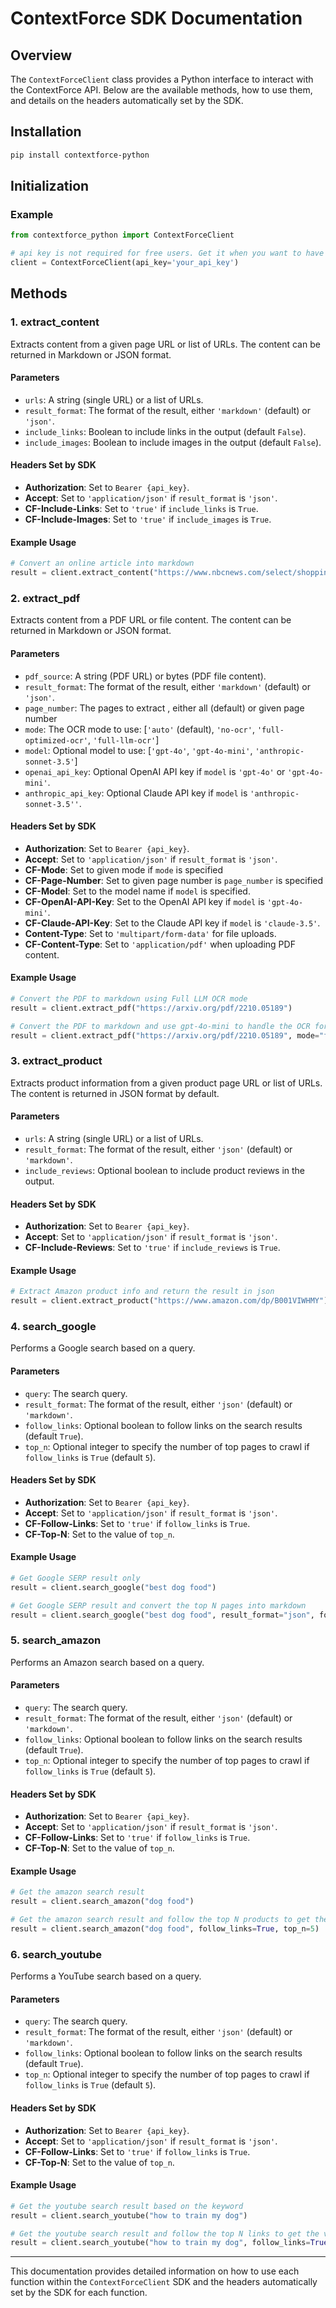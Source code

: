 # ContextForce SDK Documentation

## Overview

The `ContextForceClient` class provides a Python interface to interact with the ContextForce API. Below are the available methods, how to use them, and details on the headers automatically set by the SDK.

## Installation
```bash
pip install contextforce-python
```

## Initialization

### Example
```python
from contextforce_python import ContextForceClient

# api key is not required for free users. Get it when you want to have more free token and better rate limit
client = ContextForceClient(api_key='your_api_key')
```

## Methods

### 1. extract_content

Extracts content from a given page URL or list of URLs. The content can be returned in Markdown or JSON format.

#### Parameters
- `urls`: A string (single URL) or a list of URLs.
- `result_format`: The format of the result, either `'markdown'` (default) or `'json'`.
- `include_links`: Boolean to include links in the output (default `False`).
- `include_images`: Boolean to include images in the output (default `False`).

#### Headers Set by SDK
- **Authorization**: Set to `Bearer {api_key}`.
- **Accept**: Set to `'application/json'` if `result_format` is `'json'`.
- **CF-Include-Links**: Set to `'true'` if `include_links` is `True`.
- **CF-Include-Images**: Set to `'true'` if `include_images` is `True`.

#### Example Usage
```python
# Convert an online article into markdown
result = client.extract_content("https://www.nbcnews.com/select/shopping/best-puppy-food-rcna151536")
```

### 2. extract_pdf

Extracts content from a PDF URL or file content. The content can be returned in Markdown or JSON format.

#### Parameters
- `pdf_source`: A string (PDF URL) or bytes (PDF file content).
- `result_format`: The format of the result, either `'markdown'` (default) or `'json'`.
- `page_number`: The pages to extract , either all (default) or given page number
- `mode`: The OCR mode to use: [`'auto'` (default), `'no-ocr'`, `'full-optimized-ocr'`, `'full-llm-ocr'`]
- `model`: Optional model to use: [`'gpt-4o'`, `'gpt-4o-mini'`, `'anthropic-sonnet-3.5'`]
- `openai_api_key`: Optional OpenAI API key if `model` is `'gpt-4o'` or `'gpt-4o-mini'`.
- `anthropic_api_key`: Optional Claude API key if `model` is `'anthropic-sonnet-3.5''`.

#### Headers Set by SDK
- **Authorization**: Set to `Bearer {api_key}`.
- **Accept**: Set to `'application/json'` if `result_format` is `'json'`.
- **CF-Mode**: Set to given mode if `mode` is specified
- **CF-Page-Number**: Set to given page number is `page_number` is specified
- **CF-Model**: Set to the model name if `model` is specified.
- **CF-OpenAI-API-Key**: Set to the OpenAI API key if `model` is `'gpt-4o-mini'`.
- **CF-Claude-API-Key**: Set to the Claude API key if `model` is `'claude-3.5'`.
- **Content-Type**: Set to `'multipart/form-data'` for file uploads.
- **CF-Content-Type**: Set to `'application/pdf'` when uploading PDF content.

#### Example Usage
```python
# Convert the PDF to markdown using Full LLM OCR mode
result = client.extract_pdf("https://arxiv.org/pdf/2210.05189")

# Convert the PDF to markdown and use gpt-4o-mini to handle the OCR for pages with special elements like formula, table and image
result = client.extract_pdf("https://arxiv.org/pdf/2210.05189", mode="full-llm-ocr", model="gpt-4o-mini", openai_api_key="sk-xxxxxx")
```

### 3. extract_product

Extracts product information from a given product page URL or list of URLs. The content is returned in JSON format by default.

#### Parameters
- `urls`: A string (single URL) or a list of URLs.
- `result_format`: The format of the result, either `'json'` (default) or `'markdown'`.
- `include_reviews`: Optional boolean to include product reviews in the output.

#### Headers Set by SDK
- **Authorization**: Set to `Bearer {api_key}`.
- **Accept**: Set to `'application/json'` if `result_format` is `'json'`.
- **CF-Include-Reviews**: Set to `'true'` if `include_reviews` is `True`.

#### Example Usage
```python
# Extract Amazon product info and return the result in json 
result = client.extract_product("https://www.amazon.com/dp/B001VIWHMY")
```

### 4. search_google

Performs a Google search based on a query.

#### Parameters
- `query`: The search query.
- `result_format`: The format of the result, either `'json'` (default) or `'markdown'`.
- `follow_links`: Optional boolean to follow links on the search results (default `True`).
- `top_n`: Optional integer to specify the number of top pages to crawl if `follow_links` is `True` (default `5`).

#### Headers Set by SDK
- **Authorization**: Set to `Bearer {api_key}`.
- **Accept**: Set to `'application/json'` if `result_format` is `'json'`.
- **CF-Follow-Links**: Set to `'true'` if `follow_links` is `True`.
- **CF-Top-N**: Set to the value of `top_n`.

#### Example Usage
```python
# Get Google SERP result only
result = client.search_google("best dog food")

# Get Google SERP result and convert the top N pages into markdown
result = client.search_google("best dog food", result_format="json", follow_links=True, top_n=5)
```

### 5. search_amazon

Performs an Amazon search based on a query.

#### Parameters
- `query`: The search query.
- `result_format`: The format of the result, either `'json'` (default) or `'markdown'`.
- `follow_links`: Optional boolean to follow links on the search results (default `True`).
- `top_n`: Optional integer to specify the number of top pages to crawl if `follow_links` is `True` (default `5`).

#### Headers Set by SDK
- **Authorization**: Set to `Bearer {api_key}`.
- **Accept**: Set to `'application/json'` if `result_format` is `'json'`.
- **CF-Follow-Links**: Set to `'true'` if `follow_links` is `True`.
- **CF-Top-N**: Set to the value of `top_n`.

#### Example Usage
```python
# Get the amazon search result
result = client.search_amazon("dog food")

# Get the amazon search result and follow the top N products to get the detail info in json
result = client.search_amazon("dog food", follow_links=True, top_n=5)
```

### 6. search_youtube

Performs a YouTube search based on a query.

#### Parameters
- `query`: The search query.
- `result_format`: The format of the result, either `'json'` (default) or `'markdown'`.
- `follow_links`: Optional boolean to follow links on the search results (default `True`).
- `top_n`: Optional integer to specify the number of top pages to crawl if `follow_links` is `True` (default `5`).

#### Headers Set by SDK
- **Authorization**: Set to `Bearer {api_key}`.
- **Accept**: Set to `'application/json'` if `result_format` is `'json'`.
- **CF-Follow-Links**: Set to `'true'` if `follow_links` is `True`.
- **CF-Top-N**: Set to the value of `top_n`.

#### Example Usage
```python
# Get the youtube search result based on the keyword
result = client.search_youtube("how to train my dog")

# Get the youtube search result and follow the top N links to get the video info
result = client.search_youtube("how to train my dog", follow_links=True, top_n=5)
```

---

This documentation provides detailed information on how to use each function within the `ContextForceClient` SDK and the headers automatically set by the SDK for each function.
